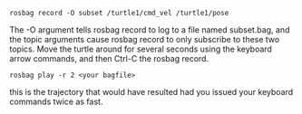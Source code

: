     rosbag record -O subset /turtle1/cmd_vel /turtle1/pose

The -O argument tells rosbag record to log to a file named subset.bag, and the topic arguments cause rosbag record to only subscribe to these two topics. Move the turtle around for several seconds using the keyboard arrow commands, and then Ctrl-C the rosbag record.

    rosbag play -r 2 <your bagfile>

 this is the trajectory that would have resulted had you issued your keyboard commands twice as fast.
